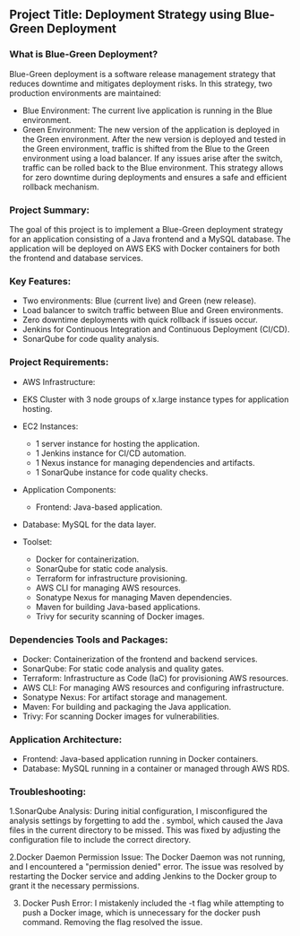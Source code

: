 ## Project Title: Deployment Strategy using Blue-Green Deployment

### What is Blue-Green Deployment?
Blue-Green deployment is a software release management strategy that reduces downtime and mitigates deployment risks. In this strategy, two production environments are maintained:

- Blue Environment: The current live application is running in the Blue environment.
- Green Environment: The new version of the application is deployed in the Green environment.
After the new version is deployed and tested in the Green environment, traffic is shifted from the Blue to the Green environment using a load balancer. If any issues arise after the switch, traffic can be rolled back to the Blue environment. This strategy allows for zero downtime during deployments and ensures a safe and efficient rollback mechanism.

### Project Summary:
The goal of this project is to implement a Blue-Green deployment strategy for an application consisting of a Java frontend and a MySQL database. The application will be deployed on AWS EKS with Docker containers for both the frontend and database services.

### Key Features:
- Two environments: Blue (current live) and Green (new release).
- Load balancer to switch traffic between Blue and Green environments.
- Zero downtime deployments with quick rollback if issues occur.
- Jenkins for Continuous Integration and Continuous Deployment (CI/CD).
- SonarQube for code quality analysis.

### Project Requirements:

- AWS Infrastructure:

 - EKS Cluster with 3 node groups of x.large instance types for application hosting.
 - EC2 Instances:
   - 1 server instance for hosting the application.
   - 1 Jenkins instance for CI/CD automation.
   - 1 Nexus instance for managing dependencies and artifacts.
   - 1 SonarQube instance for code quality checks.
 - Application Components:
 
   - Frontend: Java-based application.
 - Database: MySQL for the data layer.

- Toolset:

  - Docker for containerization.
  - SonarQube for static code analysis.
  - Terraform for infrastructure provisioning.
  - AWS CLI for managing AWS resources.
  - Sonatype Nexus for managing Maven dependencies.
  - Maven for building Java-based applications.
  - Trivy for security scanning of Docker images.

### Dependencies Tools and Packages:

  - Docker: Containerization of the frontend and backend services.
  - SonarQube: For static code analysis and quality gates.
  - Terraform: Infrastructure as Code (IaC) for provisioning AWS resources.
  - AWS CLI: For managing AWS resources and configuring infrastructure.
  - Sonatype Nexus: For artifact storage and management.
  - Maven: For building and packaging the Java application.
  - Trivy: For scanning Docker images for vulnerabilities.

### Application Architecture:

- Frontend: Java-based application running in Docker containers.
- Database: MySQL running in a container or managed through AWS RDS.

### Troubleshooting:

1.SonarQube Analysis: During initial configuration, I misconfigured the analysis settings by forgetting to add the . symbol, which caused the Java files in the current directory to be missed. This was fixed by adjusting the configuration file to include the correct directory.

2.Docker Daemon Permission Issue: The Docker Daemon was not running, and I encountered a "permission denied" error. The issue was resolved by restarting the Docker service and adding Jenkins to the Docker group to grant it the necessary permissions.

3. Docker Push Error: I mistakenly included the -t flag while attempting to push a Docker image, which is unnecessary for the docker push command. Removing the flag resolved the issue.
